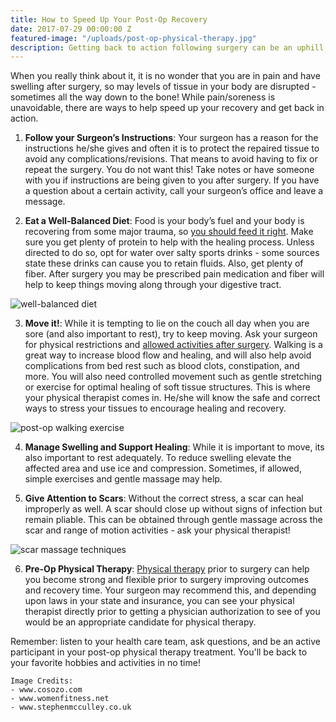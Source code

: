 ```yaml
---
title: How to Speed Up Your Post-Op Recovery
date: 2017-07-29 00:00:00 Z
featured-image: "/uploads/post-op-physical-therapy.jpg"
description: Getting back to action following surgery can be an uphill, time-consuming battle. Here are 6 ways you can help speed up your post-op recovery.
---
```


When you really think about it, it is no wonder that you are in pain and have swelling after surgery, so may levels of tissue in your body are disrupted - sometimes all the way down to the bone! While pain/soreness is unavoidable, there are ways to help speed up your recovery and get back in action.

1. **Follow your Surgeon’s Instructions**: Your surgeon has a reason for the instructions he/she gives and often it is to protect the repaired tissue to avoid any complications/revisions. That means to avoid having to fix or repeat the surgery. You do not want this! Take notes or have someone with you if instructions are being
given to you after surgery. If you have a question about a certain activity, call your surgeon’s office and leave a message.

2. **Eat a Well-Balanced Diet**: Food is your body’s fuel and your body is recovering from some major trauma, so [you should feed it right](http://www.northcentralsurgical.com/blog/best-foods-to-eat-after-surgery-150.html). Make sure you get plenty of protein to help with the healing process. Unless directed to do so, opt for water over salty sports drinks - some sources state these drinks can cause you to retain fluids. Also, get plenty of fiber. After surgery you may be prescribed pain medication and fiber will help to keep things moving along through your digestive tract.

![well-balanced diet](http://www.cosozo.com/sites/default/files/styles/article_body/public/images/articles/diet1.jpg?itok=NaPJxS-z)

3. **Move it!**: While it is tempting to lie on the couch all day when you are sore (and also important to rest), try to keep moving. Ask your surgeon for physical restrictions and [allowed activities after surgery](https://www.popsugar.com/fitness/Doctor-Offers-Tips-Exercising-After-Sugery-2008-06-10-090000-1696506). Walking is a great way to increase blood flow and healing, and will also help avoid complications from bed rest such as blood clots, constipation, and more. You will also need controlled movement such as gentle stretching or exercise for optimal healing of soft tissue structures. This is where your physical therapist comes in. He/she will know the safe and correct ways to stress your tissues to encourage healing and recovery.

![post-op walking exercise](http://www.womenfitness.net/wp/wp-content/uploads/2016/09/walking.jpg)

4. **Manage Swelling and Support Healing**: While it is important to move, its also important to rest adequately. To reduce swelling elevate the affected area and use ice and compression. Sometimes, if allowed, simple exercises and gentle massage may help.

5. **Give Attention to Scars**: Without the correct stress, a scar can heal improperly as well. A scar should close up without signs of infection but remain pliable. This can be obtained through gentle massage across the scar and range of motion activities - ask your physical therapist!

![scar massage techniques](http://www.stephenmcculley.co.uk/wp-content/uploads/2017/05/massage-scar-tissue-soon.jpg)

6. **Pre-Op Physical Therapy**: [Physical therapy](/) prior to surgery can help you become strong and flexible prior to surgery improving outcomes and recovery time. Your surgeon may recommend this, and depending upon laws in your state and insurance, you can see your physical therapist directly prior to getting a physician authorization to see of you would be an appropriate candidate for physical therapy.

Remember: listen to your health care team, ask questions, and be an active participant in your post-op physical therapy treatment. You'll be back to your favorite hobbies and activities in no time!

```
Image Credits:
- www.cosozo.com
- www.womenfitness.net
- www.stephenmcculley.co.uk
```
